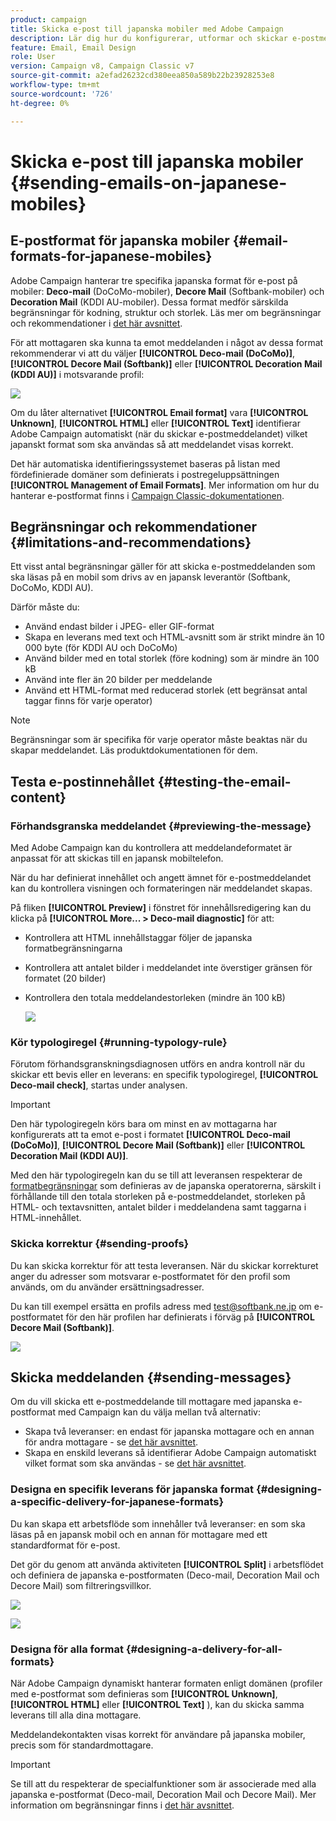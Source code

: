 ```yaml
---
product: campaign
title: Skicka e-post till japanska mobiler med Adobe Campaign
description: Lär dig hur du konfigurerar, utformar och skickar e-postmeddelanden som ska läsas på japanska mobiler
feature: Email, Email Design
role: User
version: Campaign v8, Campaign Classic v7
source-git-commit: a2efad26232cd380eea850a589b22b23928253e8
workflow-type: tm+mt
source-wordcount: '726'
ht-degree: 0%

---
```


# Skicka e-post till japanska mobiler {#sending-emails-on-japanese-mobiles}

## E-postformat för japanska mobiler {#email-formats-for-japanese-mobiles}

Adobe Campaign hanterar tre specifika japanska format för e-post på mobiler: **Deco-mail** (DoCoMo-mobiler), **Decore Mail** (Softbank-mobiler) och **Decoration Mail** (KDDI AU-mobiler). Dessa format medför särskilda begränsningar för kodning, struktur och storlek. Läs mer om begränsningar och rekommendationer i [det här avsnittet](#limitations-and-recommendations).

För att mottagaren ska kunna ta emot meddelanden i något av dessa format rekommenderar vi att du väljer **[!UICONTROL Deco-mail (DoCoMo)]**, **[!UICONTROL Decore Mail (Softbank)]** eller **[!UICONTROL Decoration Mail (KDDI AU)]** i motsvarande profil:

![](assets/deco-mail_03.png)

Om du låter alternativet **[!UICONTROL Email format]** vara **[!UICONTROL Unknown]**, **[!UICONTROL HTML]** eller **[!UICONTROL Text]** identifierar Adobe Campaign automatiskt (när du skickar e-postmeddelandet) vilket japanskt format som ska användas så att meddelandet visas korrekt.

Det här automatiska identifieringssystemet baseras på listan med fördefinierade domäner som definierats i postregeluppsättningen **[!UICONTROL Management of Email Formats]**. Mer information om hur du hanterar e-postformat finns i [Campaign Classic-dokumentationen](https://experienceleague.adobe.com/docs/campaign-classic/using/installing-campaign-classic/additional-configurations/email-deliverability.html?lang=sv-SE#managing-email-formats).

## Begränsningar och rekommendationer {#limitations-and-recommendations}

Ett visst antal begränsningar gäller för att skicka e-postmeddelanden som ska läsas på en mobil som drivs av en japansk leverantör (Softbank, DoCoMo, KDDI AU).

Därför måste du:

* Använd endast bilder i JPEG- eller GIF-format
* Skapa en leverans med text och HTML-avsnitt som är strikt mindre än 10 000 byte (för KDDI AU och DoCoMo)
* Använd bilder med en total storlek (före kodning) som är mindre än 100 kB
* Använd inte fler än 20 bilder per meddelande
* Använd ett HTML-format med reducerad storlek (ett begränsat antal taggar finns för varje operator)

>[!NOTE]
>
>Begränsningar som är specifika för varje operator måste beaktas när du skapar meddelandet. Läs produktdokumentationen för dem.


## Testa e-postinnehållet {#testing-the-email-content}

### Förhandsgranska meddelandet {#previewing-the-message}

Med Adobe Campaign kan du kontrollera att meddelandeformatet är anpassat för att skickas till en japansk mobiltelefon.

När du har definierat innehållet och angett ämnet för e-postmeddelandet kan du kontrollera visningen och formateringen när meddelandet skapas.

På fliken **[!UICONTROL Preview]** i fönstret för innehållsredigering kan du klicka på **[!UICONTROL More... > Deco-mail diagnostic]** för att:

* Kontrollera att HTML innehållstaggar följer de japanska formatbegränsningarna
* Kontrollera att antalet bilder i meddelandet inte överstiger gränsen för formatet (20 bilder)
* Kontrollera den totala meddelandestorleken (mindre än 100 kB)

  ![](assets/deco-mail_06.png)

### Kör typologiregel {#running-typology-rule}

Förutom förhandsgranskningsdiagnosen utförs en andra kontroll när du skickar ett bevis eller en leverans: en specifik typologiregel, **[!UICONTROL Deco-mail check]**, startas under analysen.

>[!IMPORTANT]
>
>Den här typologiregeln körs bara om minst en av mottagarna har konfigurerats att ta emot e-post i formatet **[!UICONTROL Deco-mail (DoCoMo)]**, **[!UICONTROL Decore Mail (Softbank)]** eller **[!UICONTROL Decoration Mail (KDDI AU)]**.

Med den här typologiregeln kan du se till att leveransen respekterar de [formatbegränsningar](#limitations-and-recommendations) som definieras av de japanska operatorerna, särskilt i förhållande till den totala storleken på e-postmeddelandet, storleken på HTML- och textavsnitten, antalet bilder i meddelandena samt taggarna i HTML-innehållet.

### Skicka korrektur {#sending-proofs}

Du kan skicka korrektur för att testa leveransen. När du skickar korrekturet anger du adresser som motsvarar e-postformatet för den profil som används, om du använder ersättningsadresser.

Du kan till exempel ersätta en profils adress med test@softbank.ne.jp om e-postformatet för den här profilen har definierats i förväg på **[!UICONTROL Decore Mail (Softbank)]**.

![](assets/deco-mail_05.png)

## Skicka meddelanden {#sending-messages}

Om du vill skicka ett e-postmeddelande till mottagare med japanska e-postformat med Campaign kan du välja mellan två alternativ:

* Skapa två leveranser: en endast för japanska mottagare och en annan för andra mottagare - se [det här avsnittet](#designing-a-specific-delivery-for-japanese-formats).
* Skapa en enskild leverans så identifierar Adobe Campaign automatiskt vilket format som ska användas - se [det här avsnittet](#designing-a-delivery-for-all-formats).

### Designa en specifik leverans för japanska format {#designing-a-specific-delivery-for-japanese-formats}

Du kan skapa ett arbetsflöde som innehåller två leveranser: en som ska läsas på en japansk mobil och en annan för mottagare med ett standardformat för e-post.

Det gör du genom att använda aktiviteten **[!UICONTROL Split]** i arbetsflödet och definiera de japanska e-postformaten (Deco-mail, Decoration Mail och Decore Mail) som filtreringsvillkor.

![](assets/deco-mail_08.png)

![](assets/deco-mail_07.png)

### Designa för alla format {#designing-a-delivery-for-all-formats}

När Adobe Campaign dynamiskt hanterar formaten enligt domänen (profiler med e-postformat som definieras som **[!UICONTROL Unknown]**, **[!UICONTROL HTML]** eller **[!UICONTROL Text]** ), kan du skicka samma leverans till alla dina mottagare.

Meddelandekontakten visas korrekt för användare på japanska mobiler, precis som för standardmottagare.

>[!IMPORTANT]
>
>Se till att du respekterar de specialfunktioner som är associerade med alla japanska e-postformat (Deco-mail, Decoration Mail och Decore Mail). Mer information om begränsningar finns i [det här avsnittet](#limitations-and-recommendations).
